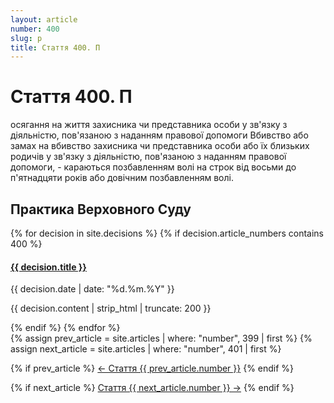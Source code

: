 ```yaml
---
layout: article
number: 400
slug: p
title: Стаття 400. П
---
```


# Стаття 400. П

осягання на життя захисника чи представника особи у зв'язку з діяльністю, пов'язаною з наданням правової допомоги Вбивство або замах на вбивство захисника чи представника особи або їх близьких родичів у зв'язку з діяльністю, пов'язаною з наданням правової допомоги, - караються позбавленням волі на строк від восьми до п'ятнадцяти років або довічним позбавленням волі.

## Практика Верховного Суду

<div class="decisions-container">
{% for decision in site.decisions %}
  {% if decision.article_numbers contains 400 %}
    <div class="decision-item">
      <h4><a href="{{ decision.url }}">{{ decision.title }}</a></h4>
      <p class="decision-date">{{ decision.date | date: "%d.%m.%Y" }}</p>
      <p class="decision-excerpt">{{ decision.content | strip_html | truncate: 200 }}</p>
    </div>
  {% endif %}
{% endfor %}
</div>

<div class="article-navigation">
  {% assign prev_article = site.articles | where: "number", 399 | first %}
  {% assign next_article = site.articles | where: "number", 401 | first %}
  
  {% if prev_article %}
    <a href="{{ prev_article.url }}" class="prev-article">← Стаття {{ prev_article.number }}</a>
  {% endif %}
  
  {% if next_article %}
    <a href="{{ next_article.url }}" class="next-article">Стаття {{ next_article.number }} →</a>
  {% endif %}
</div>

